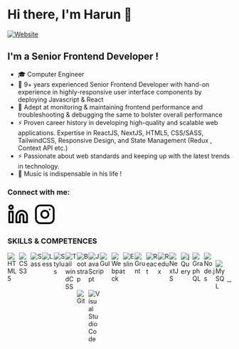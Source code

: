 # Hi there, I'm Harun 👋

[![Website](https://img.shields.io/badge/Linkedin%20Portfolio-Harun%20Veli%20KAYSILI-critical?style=for-the-badge&logo=default&link=https://www.linkedin.com/in/harunveli/)](https://www.linkedin.com/in/harunveli/)

 <!-- [![Website](https://img.shields.io/website?label=codeSTACKr.com&style=for-the-badge&url=https%3A%2F%2Fcodestackr.com)](https://codestackr.com)
[![Twitter Follow](https://img.shields.io/twitter/follow/codeSTACKr?color=1DA1F2&logo=twitter&style=for-the-badge)](https://twitter.com/intent/follow?original_referer=https%3A%2F%2Fgithub.com%2FcodeSTACKr&screen_name=codeSTACKr)

[![Visual Studio Marketplace Rating (Stars)](https://img.shields.io/visual-studio-marketplace/stars/codestackr.codestackr-theme?label=codeSTACKr%20VS%20Code%20Theme&logo=visualstudiocode&logoColor=ff652f&style=for-the-badge)](https://marketplace.visualstudio.com/items?itemName=codestackr.codestackr-theme)
[![Become A VS Code SuperHero](https://img.shields.io/badge/-Become%20A%20VS%20Code%20SuperHero%20%E2%86%92-gray.svg?colorB=ff652f&style=for-the-badge)](https://vsCodeHero.com)
 -->

## I'm a Senior Frontend Developer !

- :mortar_board: Computer Engineer
- :briefcase: 9+ years experienced Senior Frontend Developer with hand-on experience in highly-responsive user interface components by deploying Javascript & React
- :rocket: Adept at monitoring & maintaining frontend performance and troubleshooting & debugging the same to bolster overall performance 
- ⚡ Proven career history in developing high-quality and scalable web applications. Expertise in ReactJS, NextJS, HTML5, CSS/SASS, TailwindCSS, Responsive Design, and State Management (Redux , Context API etc.)
- ⚡ Passionate about web standards and keeping up with the latest trends in technology.
- :musical_score: Music is indispensable in his life ! 

### Connect with me:

<!--
[![website](./img/globe-light.svg)](https://codestackr.com#gh-light-mode-only)
[![website](./img/globe-dark.svg)](https://codestackr.com#gh-dark-mode-only)
&nbsp;&nbsp;
[![website](./img/youtube-light.svg)](https://youtube.com/codestackr#gh-light-mode-only)
[![website](./img/youtube-dark.svg)](https://youtube.com/codestackr#gh-dark-mode-only)
&nbsp;&nbsp;
[![website](./img/twitter-light.svg)](https://twitter.com/codestackr#gh-light-mode-only)
[![website](./img/twitter-dark.svg)](https://twitter.com/codestackr#gh-dark-mode-only)
&nbsp;&nbsp;
-->

[![website](./img/linkedin-light.svg)](https://www.linkedin.com/in/harunveli/)&nbsp;&nbsp;
[![website](./img/instagram-light.svg)](https://www.instagram.com/harunveli_/)

### SKILLS & COMPETENCES
 
<img align="left" alt="HTML5" title="HTML5" width="26px" src="https://cdn.jsdelivr.net/gh/devicons/devicon/icons/html5/html5-original.svg"/>
<img align="left" alt="CSS3" title="CSS3" width="26px" src="https://cdn.jsdelivr.net/gh/devicons/devicon/icons/css3/css3-original.svg"/>
<img align="left" alt="Sass" title="Sass" width="26px" src="https://cdn.jsdelivr.net/gh/devicons/devicon/icons/sass/sass-original.svg"/>
<img align="left" alt="Less" title="Less" width="26px" src="https://cdn.jsdelivr.net/gh/devicons/devicon/icons/less/less-plain-wordmark.svg"/>
<img align="left" alt="Stylus" title="Stylus" width="26px" src="https://cdn.jsdelivr.net/gh/devicons/devicon/icons/stylus/stylus-original.svg"/>
<img align="left" alt="TailwindCSS" title="TailwindCSS" width="26px" src="https://cdn.jsdelivr.net/gh/devicons/devicon/icons/tailwindcss/tailwindcss-original-wordmark.svg"/>
<img align="left" alt="Bootstrap" title="Bootstrap" width="26px" src="https://cdn.jsdelivr.net/gh/devicons/devicon/icons/bootstrap/bootstrap-original.svg"/>
<img align="left" alt="JavaScript" title="JavaScript" width="26px" src="https://cdn.jsdelivr.net/gh/devicons/devicon/icons/javascript/javascript-original.svg"/>
<img align="left" alt="Gulp" title="Gulp" width="26px" src="https://cdn.jsdelivr.net/gh/devicons/devicon/icons/gulp/gulp-plain.svg"/>
<img align="left" alt="Webpack" title="Webpack" width="26px" src="https://cdn.jsdelivr.net/gh/devicons/devicon/icons/webpack/webpack-original.svg"/>
<img align="left" alt="Eslint" title="Eslint" width="26px" src="https://cdn.jsdelivr.net/gh/devicons/devicon/icons/eslint/eslint-original.svg"/>
<img align="left" alt="Grunt" title="Grunt" width="26px" src="https://cdn.jsdelivr.net/gh/devicons/devicon/icons/grunt/grunt-original.svg"/>
<img align="left" alt="React" title="React" width="26px" src="https://cdn.jsdelivr.net/gh/devicons/devicon/icons/react/react-original.svg"/>
<img align="left" alt="Redux" title="Redux" width="26px" src="https://cdn.jsdelivr.net/gh/devicons/devicon/icons/redux/redux-original.svg"/>
<img align="left" alt="NextJS" title="NextJS" width="26px" src="https://cdn.jsdelivr.net/gh/devicons/devicon/icons/nextjs/nextjs-original.svg"/>
<img align="left" alt="jQuery" title="jQuery" width="26px" src="https://cdn.jsdelivr.net/gh/devicons/devicon/icons/jquery/jquery-original.svg"/>
<img align="left" alt="GraphQL" title="GraphQL" width="26px" src="https://cdn.jsdelivr.net/gh/devicons/devicon/icons/graphql/graphql-plain.svg"/>
<img align="left" alt="Node.js" title="NodeJS" width="26px" src="https://cdn.jsdelivr.net/gh/devicons/devicon/icons/nodejs/nodejs-original.svg"/>
<br/>
<img align="left" alt="MySQL" title="MySQL" width="26px" src="https://cdn.jsdelivr.net/gh/devicons/devicon/icons/mysql/mysql-original.svg"/>
<img align="left" alt="Git" title="Git" width="26px" src="https://cdn.jsdelivr.net/gh/devicons/devicon/icons/git/git-original.svg"/>
<img align="left" alt="Visual Studio Code" title="Visual Studio Code" click="javascript=void(0)" width="26px" src="https://cdn.jsdelivr.net/gh/devicons/devicon/icons/vscode/vscode-original.svg"/>

<br />
<br />

---
